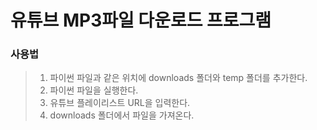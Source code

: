 # 유튜브 MP3파일 다운로드 프로그램


### 사용법
> 1. 파이썬 파일과 같은 위치에 downloads 폴더와 temp 폴더를 추가한다.
> 2. 파이썬 파일을 실행한다.
> 3. 유튜브 플레이리스트 URL을 입력한다.
> 4. downloads 폴더에서 파일을 가져온다.
